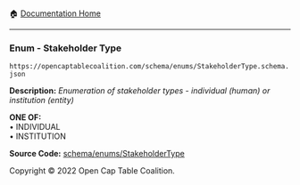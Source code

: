 :house: [Documentation Home](https://naveedn.github.io/Open-Cap-Format-OCF)

---

### Enum - Stakeholder Type

`https://opencaptablecoalition.com/schema/enums/StakeholderType.schema.json`

**Description:** _Enumeration of stakeholder types - individual (human) or institution (entity)_

**ONE OF:**</br>&bull; INDIVIDUAL </br>&bull; INSTITUTION

**Source Code:** [schema/enums/StakeholderType](https://github.com/Open-Cap-Table-Coalition/Open-Cap-Format-OCF/blob/main/schema/enums/StakeholderType.schema.json)

Copyright © 2022 Open Cap Table Coalition.
